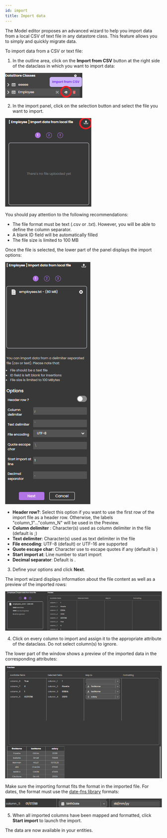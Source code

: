```yaml
---
id: import
title: Import data
---
```


The Model editor proposes an advanced wizard to help you import data from a local CSV of text file in any datastore class. This feature allows you to simply and quickly migrate data. 

To import data from a CSV or text file:

1. In the outline area, click on the **Import from CSV** button at the right side of the dataclass in which you want to import data:

![csv](img/import1.png)

2. In the import panel, click on the selection button and select the file you want to import.

![csv](img/import2.png)

You should pay attention to the following recommendations:

- The file format must be text (.csv or .txt). However, you will be able to define the column separator.
- A blank ID field will be automatically filled 
- The file size is limited to 100 MB

Once the file is selected, the lower part of the panel displays the import options:

![csv](img/import3.png)

- **Header row?**: Select this option if you want to use the first row of the import file as a header row. Otherwise, the labels "column_1"..."column_N" will be used in the Preview. 
- **Column delimiter** : Character(s) used as column delimiter in the file (default is ;)
- **Text delimiter**: Character(s) used as text delimiter in the file 
- **File encoding**: UTF-8 (default) or UTF-16 are supported
- **Quote escape char**: Character use to escape quotes if any (default is \)
- **Start import at**: Line number to start import
- **Decimal separator**: Default is .

3. Define your options and click **Next**.

The import wizard displays information about the file content as well as a preview of the imported rows:

![csv](img/import4.png)

4. Click on every column to import and assign it to the appropriate attribute of the dataclass.
Do not select column(s) to ignore. 

The lower part of the window shows a preview of the imported data in the corresponding attributes:

![csv](img/import5.png)

Make sure the importing format fits the format in the imported file. For dates, the format must use the [date-fns library](https://date-fns.org/v2.30.0/docs/format) formats:

![csv](img/import6.png)

5. When all imported columns have been mapped and formatted, click **Start import** to launch the import.

The data are now available in your entities. 

